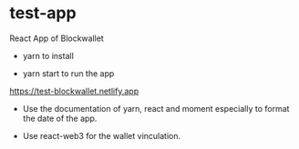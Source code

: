 # test-app
React App of Blockwallet

- yarn to install 

- yarn start to run the app


https://test-blockwallet.netlify.app

- Use the documentation of yarn, react and moment especially to format the date of the app.

- Use react-web3 for the wallet vinculation.

